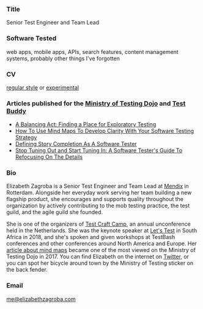 ### Title

Senior Test Engineer and Team Lead

### Software Tested 

web apps, mobile apps, APIs, search features, content management systems, probably other things I've forgotten

### CV
[regular style](../../assets/resumes/EZresume.pdf) or [experimental](../../assets/resumes/trustworthy-resume.pdf)

### Articles published for the [Ministry of Testing Dojo](https://dojo.ministryoftesting.com/) and [Test Buddy](https://www.testbuddy.co/)

- [A Balancing Act: Finding a Place for Exploratory Testing](https://www.testbuddy.co/blog/a-balancing-act-finding-a-place-for-exploratory-testing)
- [How To Use Mind Maps To Develop Clarity With Your Software Testing Strategy](https://ministryoftesting.com/dojo/lessons/mind-maps-made-easy)
- [Defining Story Completion As A Software Tester](https://www.ministryoftesting.com/dojo/lessons/defining-story-completion-as-a-software-tester)
- [Stop Tuning Out and Start Tuning In: A Software Tester&#39;s Guide To Refocusing On The Details](https://www.ministryoftesting.com/dojo/lessons/a-software-tester-s-guide-to-refocusing)

### Bio
Elizabeth Zagroba is a Senior Test Engineer and Team Lead at [Mendix](https://www.mendix.com/) in Rotterdam. Alongside her everyday work serving her team building a new flagship product, she encourages and supports quality throughout the organization by actively contributing to the mob testing practice, the test guild, and the agile guild she founded.

She is one of the organizers of [Test Craft Camp](https://testcraftcamp.nl/), an annual unconference held in the Netherlands. She was the keynote speaker at [Let's Test](http://lets-test.com/) in South Africa in 2018, and she's spoken and given workshops at TestBash conferences and other conferences around North America and Europe. Her [article about mind maps](https://www.ministryoftesting.com/dojo/lessons/mind-maps-made-easy) became one of the most viewed on the Ministry of Testing Dojo in 2017. You can find Elizabeth on the internet on [Twitter](https://twitter.com/ezagroba), or you can spot her bicycle around town by the Ministry of Testing sticker on the back fender.

### Email
[me@elizabethzagroba.com](mailto:me@elizabethzagroba.com)
